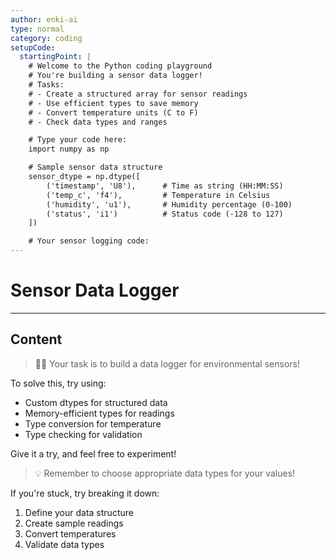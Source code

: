 ```yaml
---
author: enki-ai
type: normal
category: coding
setupCode:
  startingPoint: |
    # Welcome to the Python coding playground
    # You're building a sensor data logger!
    # Tasks:
    # - Create a structured array for sensor readings
    # - Use efficient types to save memory
    # - Convert temperature units (C to F)
    # - Check data types and ranges

    # Type your code here:
    import numpy as np

    # Sample sensor data structure
    sensor_dtype = np.dtype([
        ('timestamp', 'U8'),      # Time as string (HH:MM:SS)
        ('temp_c', 'f4'),         # Temperature in Celsius
        ('humidity', 'u1'),       # Humidity percentage (0-100)
        ('status', 'i1')          # Status code (-128 to 127)
    ])

    # Your sensor logging code:
---
```


# Sensor Data Logger

---

## Content

> 👩‍💻 Your task is to build a data logger for environmental sensors!

To solve this, try using:

- Custom dtypes for structured data
- Memory-efficient types for readings
- Type conversion for temperature
- Type checking for validation

Give it a try, and feel free to experiment!

> 💡 Remember to choose appropriate data types for your values!

If you're stuck, try breaking it down:

1. Define your data structure
2. Create sample readings
3. Convert temperatures
4. Validate data types
